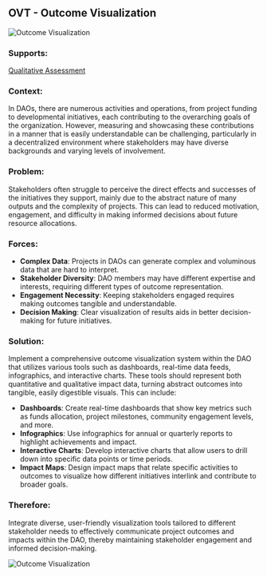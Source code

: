 ## OVT - Outcome Visualization

![Outcome Visualization](./output/illustrations/outcome_visualization.png)

### Supports:

[Qualitative Assessment](./qualitative_assessment.html)

### Context:

In DAOs, there are numerous activities and operations, from project funding to developmental initiatives, each contributing to the overarching goals of the organization. However, measuring and showcasing these contributions in a manner that is easily understandable can be challenging, particularly in a decentralized environment where stakeholders may have diverse backgrounds and varying levels of involvement.

### Problem:

Stakeholders often struggle to perceive the direct effects and successes of the initiatives they support, mainly due to the abstract nature of many outputs and the complexity of projects. This can lead to reduced motivation, engagement, and difficulty in making informed decisions about future resource allocations.

### Forces:

- **Complex Data**: Projects in DAOs can generate complex and voluminous data that are hard to interpret.
- **Stakeholder Diversity**: DAO members may have different expertise and interests, requiring different types of outcome representation.
- **Engagement Necessity**: Keeping stakeholders engaged requires making outcomes tangible and understandable.
- **Decision Making**: Clear visualization of results aids in better decision-making for future initiatives.

### Solution:

Implement a comprehensive outcome visualization system within the DAO that utilizes various tools such as dashboards, real-time data feeds, infographics, and interactive charts. These tools should represent both quantitative and qualitative impact data, turning abstract outcomes into tangible, easily digestible visuals. This can include:
  
- **Dashboards**: Create real-time dashboards that show key metrics such as funds allocation, project milestones, community engagement levels, and more.
- **Infographics**: Use infographics for annual or quarterly reports to highlight achievements and impact.
- **Interactive Charts**: Develop interactive charts that allow users to drill down into specific data points or time periods.
- **Impact Maps**: Design impact maps that relate specific activities to outcomes to visualize how different initiatives interlink and contribute to broader goals.

### Therefore:

Integrate diverse, user-friendly visualization tools tailored to different stakeholder needs to effectively communicate project outcomes and impacts within the DAO, thereby maintaining stakeholder engagement and informed decision-making.

![Outcome Visualization](./output/outcome_visualization_specific_graph.png)
